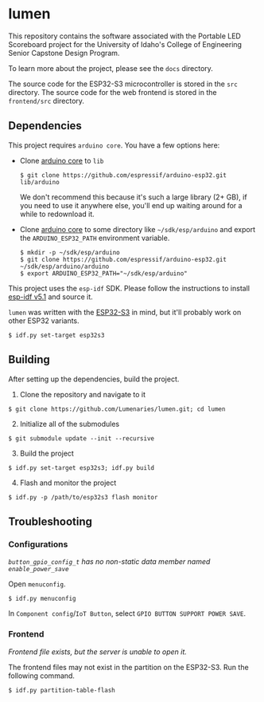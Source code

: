 # lumen

This repository contains the software associated with the Portable LED
Scoreboard project for the University of Idaho's College of Engineering Senior
Capstone Design Program.

To learn more about the project, please see the `docs` directory.

The source code for the ESP32-S3 microcontroller is stored in the `src`
directory. The source code for the web frontend is stored in the `frontend/src`
directory.

## Dependencies

This project requires `arduino core`. You have a few options here:

- Clone [arduino core](https://github.com/espressif/arduino-esp32) to `lib`

  ```
  $ git clone https://github.com/espressif/arduino-esp32.git lib/arduino
  ```

  We don't recommend this because it's such a large library (2+ GB), if you need
  to use it anywhere else, you'll end up waiting around for a while to
  redownload it.

- Clone [arduino core](https://github.com/espressif/arduino-esp32) to some
  directory like `~/sdk/esp/arduino` and export the `ARDUINO_ESP32_PATH`
  environment variable.

  ```
  $ mkdir -p ~/sdk/esp/arduino
  $ git clone https://github.com/espressif/arduino-esp32.git ~/sdk/esp/arduino/arduino
  $ export ARDUINO_ESP32_PATH="~/sdk/esp/arduino"
  ```

This project uses the `esp-idf` SDK. Please follow the instructions to install
[esp-idf v5.1](https://docs.espressif.com/projects/esp-idf/en/v5.1/esp32/get-started/index.html)
and source it.

`lumen` was written with the
[ESP32-S3](https://www.espressif.com/sites/default/files/documentation/esp32-s3_datasheet_en.pdf)
in mind, but it'll probably work on other ESP32 variants.

```
$ idf.py set-target esp32s3
```

## Building

After setting up the dependencies, build the project.

1. Clone the repository and navigate to it

```
$ git clone https://github.com/Lumenaries/lumen.git; cd lumen
```

2. Initialize all of the submodules

```
$ git submodule update --init --recursive
```

3. Build the project

```
$ idf.py set-target esp32s3; idf.py build
```

4. Flash and monitor the project

```
$ idf.py -p /path/to/esp32s3 flash monitor
```

## Troubleshooting

### Configurations

_`button_gpio_config_t` has no non-static data member named `enable_power_save`_

Open `menuconfig`.

```
$ idf.py menuconfig
```

In `Component config`/`IoT Button`, select `GPIO BUTTON SUPPORT POWER SAVE`.

### Frontend

_Frontend file exists, but the server is unable to open it._

The frontend files may not exist in the partition on the ESP32-S3. Run the
following command.

```
$ idf.py partition-table-flash
```
